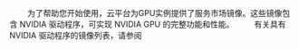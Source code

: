 &nbsp;&nbsp;&nbsp;&nbsp;&nbsp;&nbsp;&nbsp;&nbsp;为了帮助您开始使用，云平台为GPU实例提供了服务市场镜像。这些镜像包含 NVIDIA 驱动程序，可实现 NVIDIA GPU 的完整功能和性能。
&nbsp;&nbsp;&nbsp;&nbsp;&nbsp;&nbsp;&nbsp;&nbsp;有关具有 NVIDIA 驱动程序的镜像列表，请参阅


